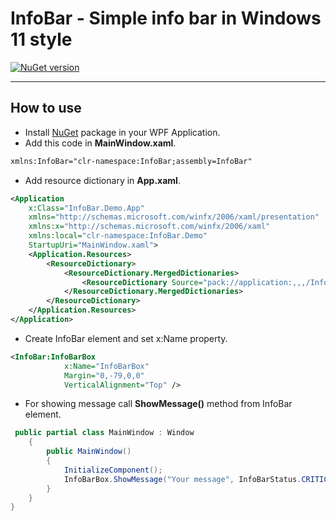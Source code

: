 # InfoBar - Simple info bar in Windows 11 style
[![NuGet version](https://badge.fury.io/nu/InfoBar.svg)](https://badge.fury.io/nu/InfoBar)
____
## How to use
- Install [NuGet](https://www.nuget.org/packages/InfoBar) package in your WPF Application.
- Add this code in **MainWindow.xaml**.

```XML
xmlns:InfoBar="clr-namespace:InfoBar;assembly=InfoBar"
```
- Add resource dictionary in **App.xaml**.

``` XML
<Application
    x:Class="InfoBar.Demo.App"
    xmlns="http://schemas.microsoft.com/winfx/2006/xaml/presentation"
    xmlns:x="http://schemas.microsoft.com/winfx/2006/xaml"
    xmlns:local="clr-namespace:InfoBar.Demo"
    StartupUri="MainWindow.xaml">
    <Application.Resources>
        <ResourceDictionary>
            <ResourceDictionary.MergedDictionaries>
                <ResourceDictionary Source="pack://application:,,,/InfoBar;component/Resources/Theme.Light.xaml" />
            </ResourceDictionary.MergedDictionaries>
        </ResourceDictionary>
    </Application.Resources>
</Application>
```

- Create InfoBar element and set x:Name property.

```XML
<InfoBar:InfoBarBox
            x:Name="InfoBarBox"
            Margin="0,-79,0,0"
            VerticalAlignment="Top" />
```

- For showing message call **ShowMessage()** method from InfoBar element.

```C#
 public partial class MainWindow : Window
    {
        public MainWindow()
        {
            InitializeComponent();
            InfoBarBox.ShowMessage("Your message", InfoBarStatus.CRITICAL, InfoBarPosition.TOP);
        }
    }
}
```


